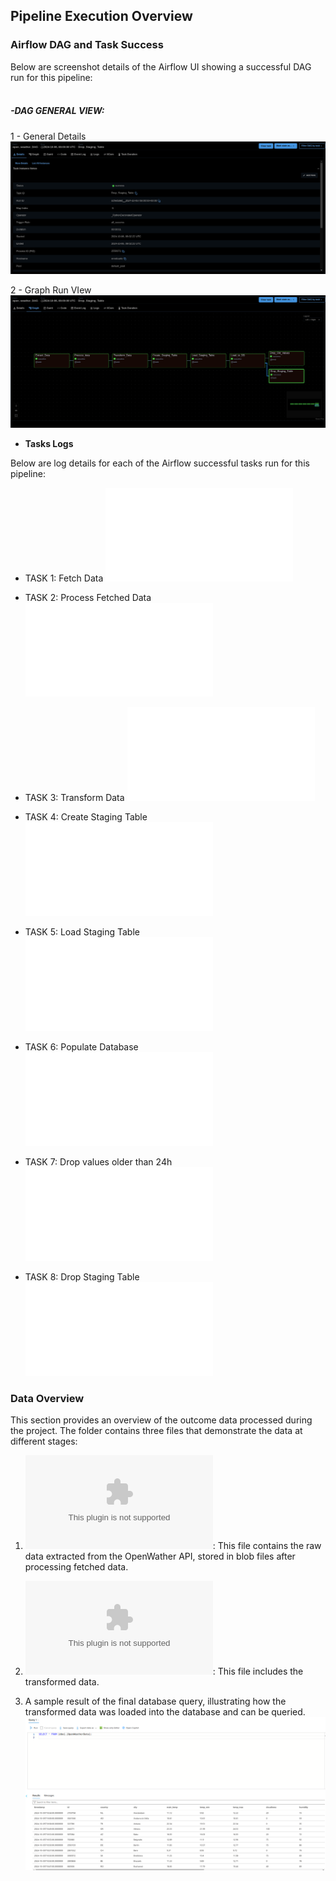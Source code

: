 ## Pipeline Execution Overview

### Airflow DAG and Task Success
Below are screenshot details of the Airflow UI showing a successful DAG run for this pipeline:
<br>
<br>

##### -**DAG GENERAL VIEW:**
  
 1 -  General Details
 ![DAG Success](.screen-shots/dag_details.png) <br>
 
 2 - Graph Run VIew  
 ![DAG_Graph_Tree](.screen-shots/dag_run_success.png)

- **Tasks Logs**

Below are log details for each of the Airflow successful tasks run for this pipeline:

- TASK 1: Fetch Data 
![Fetch Data](.logs/1_extract_data_task.log) <br>

- TASK 2: Process Fetched Data
![Process Data](.logs/2_process_data.log) <br>

- TASK 3: Transform Data
![Transform_Data](.logs/3_transform_data.log) <br>

- TASK 4: Create Staging Table
![Create_Staging Table](.logs/4_create_staging_table.log) <br>

- TASK 5: Load Staging Table
![Load_Staging_Table](.logs/5_load_staging_table.log) <br>

- TASK 6: Populate Database
![Populate_Database](.logs/6_populate_db.log) <br>

- TASK 7: Drop values older than 24h
![Drop_values](.logs/7_drop_old_values.log) <br>

- TASK 8: Drop Staging Table
![Drop_Staging_Table](.logs/8_drop_staging_table.log) <br>


### Data Overview

This section provides an overview of the outcome data processed during the project. The folder contains three files that demonstrate the data at different stages:

1. ![WB_Data_Loans_Bronze](.data_view/Weather_Data__Bronze.csv): This file contains the raw data extracted from the OpenWather API, stored in blob files after processing fetched data.
   
2. ![WB_Data_Loans_Silver](.data_view/Weather_Data__Silver.csv): This file includes the transformed data.
   
3. A sample result of the final database query, illustrating how the transformed data was loaded into the database and can be queried.
   ![Database_View](.data_view/Azure_DB_Overview.png)

